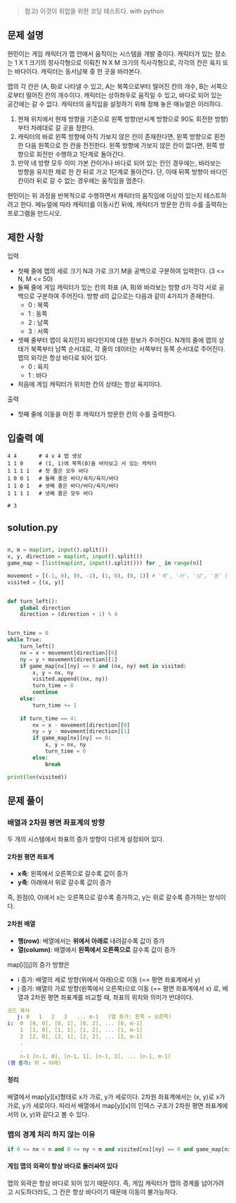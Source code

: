 > 참고) 이것이 취업을 위한 코딩 테스트다. with python

## 문제 설명
현민이는 게임 캐릭터가 맵 안에서 움직이는 시스템을 개발 중이다. 캐릭터가 있는 장소는 1 X 1 크기의 정사각형으로 이뤄진 N X M 크기의 직사각형으로, 각각의 칸은 육지 또는 바다이다. 캐릭터는 동서남북 중 한 곳을 바라본다.

맵의 각 칸은 (A, B)로 나타낼 수 있고, A는 북쪽으로부터 떨어진 칸의 개수, B는 서쪽으로부터 떨어진 칸의 개수이다. 캐릭터는 상하좌우로 움직일 수 있고, 바다로 되어 있는 공간에는 갈 수 없다. 캐릭터의 움직임을 설정하기 위해 정해 놓은 매뉴얼은 이러하다.

1. 현재 위치에서 현재 방향을 기준으로 왼쪽 방향(반시계 방향으로 90도 회전한 방향)부터 차례대로 갈 곳을 정한다.
2. 캐릭터의 바로 왼쪽 방향에 아직 가보지 않은 칸이 존재한다면, 왼쪽 방향으로 횐전한 다음 왼쪽으로 한 칸을 전진한다. 왼쪽 방향에 가보지 않은 칸이 없다면, 왼쪽 방향으로 회전만 수행하고 1단계로 돌아간다.
3. 만약 네 방향 모두 이미 가본 칸이거나 바다로 되어 있는 칸인 경우에는, 바라보는 방향을 유지한 채로 한 칸 뒤로 가고 1단계로 돌아간다. 단, 이때 뒤쪽 방향이 바다인 칸이라 뒤로 갈 수 없는 경우에는 움직임을 멈춘다.

현민이는 위 과정을 반복적으로 수행하면서 캐릭터의 움직임에 이상이 있는지 테스트하려고 한다. 메뉴얼에 따라 캐릭터를 이동시킨 뒤에, 캐릭터가 방문한 칸의 수를 출력하는 프로그램을 만드시오.


## 제한 사항
입력
- 첫째 줄에 맵의 세로 크기 N과 가로 크기 M을 공백으로 구분하여 입력한다. (3 <= N, M <= 50)
- 둘째 줄에 게임 캐릭터가 있는 칸의 좌표 (A, B)와 바라보는 방향 d가 각각 서로 공백으로 구분하여 주어진다. 방향 d의 값으로는 다음과 같이 4가지가 존재한다.
    - 0 : 북쪽
    - 1 : 동쪽
    - 2 : 남쪽
    - 3 : 서쪽
- 셋째 줄부터 맵이 육지인지 바다인지에 대한 정보가 주어진다. N개의 줄에 맵의 상태가 북쪽부터 남쪽 순서대로, 각 줄의 데이터는 서쪽부터 동쪽 순서대로 주어진다. 맵의 외각은 항상 바다로 되어 있다.
    - 0 : 육지
    - 1 : 바다
- 처음에 게임 캐릭터가 위치한 칸의 상태는 항상 육지이다.

출력
- 첫째 줄에 이동을 마친 후 캐릭터가 방문한 칸의 수를 출력한다.

## 입출력 예
```
4 4       # 4 x 4 맵 생성
1 1 0     # (1, 1)에 북쪽(0)을 바라보고 서 있는 캐릭터
1 1 1 1   # 첫 줄은 모두 바다
1 0 0 1   # 둘째 줄은 바다/육지/육지/바다
1 1 0 1   # 셋째 줄은 바다/바다/육지/바다
1 1 1 1   # 넷째 줄은 모두 바다

# 3
```

## solution.py
``` python

n, m = map(int, input().split())
x, y, direction = map(int, input().split())
game_map = [list(map(int, input().split())) for _ in range(n)]

movement = [(-1, 0), (0, -1), (1, 0), (0, 1)] # '북', '서', '남', '동' (반시계 방향)
visited = [(x, y)]


def turn_left():
    global direction
    direction = (direction + 1) % 4


turn_time = 0
while True:
    turn_left()
    nx = x + movement[direction][0]
    ny = y + movement[direction][1]
    if game_map[nx][ny] == 0 and (nx, ny) not in visited:
        x, y = nx, ny
        visited.append((nx, ny))
        turn_time = 0
        continue
    else:
        turn_time += 1
    
    if turn_time == 4:
        nx = x - movement[direction][0]
        ny = y - movement[direction][1]
        if game_map[nx][ny] == 0:
            x, y = nx, ny
            turn_time = 0
        else:
            break

print(len(visited))
```

## 문제 풀이
### 배열과 2차원 평면 좌표계의 방향
두 개의 시스템에서 좌표의 증가 방향이 다르게 설정되어 있다.

#### 2차원 평면 좌표계
- **x축**: 왼쪽에서 오른쪽으로 갈수록 값이 증가
- **y축**: 아래에서 위로 갈수록 값이 증가

즉, 원점(0, 0)에서 x는 오른쪽으로 갈수록 증가하고, y는 위로 갈수록 증가하는 방식이다.

#### 2차원 배열
- **행(row)**: 배열에서는 **위에서 아래로** 내려갈수록 값이 증가
- **열(column)**: 배열에서 **왼쪽에서 오른쪽으로** 갈수록 값이 증가


map[i][j]의 증가 방향은
- i 증가: 배열의 세로 방향(위에서 아래)으로 이동 (== 평면 좌표계에서 y)
- j 증가: 배열의 가로 방향(왼쪽에서 오른쪽)으로 이동 (== 평면 좌표계에서 x)
로, 배열과 2차원 평면 좌표계를 비교할 때, 좌표의 위치와 의미가 반대이다.

``` yaml
코드 복사
   j: 0   1   2   3   ... m-1   (열 증가: 왼쪽 → 오른쪽)
i:  0  [0, 0], [0, 1], [0, 2], ... [0, m-1]
    1  [1, 0], [1, 1], [1, 2], ... [1, m-1]
    2  [2, 0], [2, 1], [2, 2], ... [2, m-1]
    .
    .
    n-1 [n-1, 0], [n-1, 1], [n-1, 2], ... [n-1, m-1]
(행 증가: 위 → 아래)
```

#### 정리
배열에서 map[y][x]형태로 x가 가로, y가 세로이다.
2차원 좌표계에서는 (x, y)로 x가 가로, y가 세로이다.
따라서 배열에서 map[y][x]의 인덱스 구조가 2차원 평면 좌표계에서의 (x, y)와 같다고 볼 수 있다.


### 맵의 경계 처리 하지 않는 이유
``` python
if 0 <= nx < n and 0 <= ny < m and visited[nx][ny] == 0 and game_map[nx][ny] == 0:
``` 
#### 게임 맵의 외곽이 항상 바다로 둘러싸여 있다
맵의 외곽은 항상 바다로 되어 있기 때문이다.
즉, 게임 캐릭터가 맵의 경계를 넘어가려고 시도하더라도, 그 칸은 항상 바다이기 때문에 이동이 불가능하다.